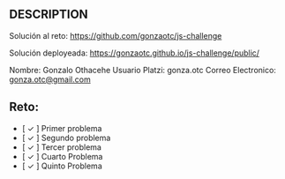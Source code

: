 ## DESCRIPTION

Solución al reto: https://github.com/gonzaotc/js-challenge 

Solución deployeada: https://gonzaotc.github.io/js-challenge/public/

Nombre: Gonzalo Othacehe
Usuario Platzi: gonza.otc
Correo Electronico: gonza.otc@gmail.com

## Reto:

- [ ✓ ] Primer problema
- [ ✓ ] Segundo problema
- [ ✓ ] Tercer problema
- [ ✓ ] Cuarto Problema
- [ ✓ ] Quinto Problema
